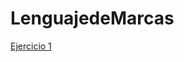 # LenguajedeMarcas
<!DOCTYPE html>
<html>
<body>
<a href="10 principios de nielsen.html">Ejercicio 1</a>
</body>
</html>
